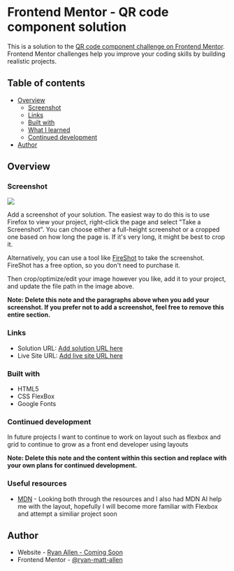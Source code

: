 # Frontend Mentor - QR code component solution

This is a solution to the [QR code component challenge on Frontend Mentor](https://www.frontendmentor.io/challenges/qr-code-component-iux_sIO_H). Frontend Mentor challenges help you improve your coding skills by building realistic projects. 

## Table of contents

- [Overview](#overview)
  - [Screenshot](#screenshot)
  - [Links](#links)
  - [Built with](#built-with)
  - [What I learned](#what-i-learned)
  - [Continued development](#continued-development)
- [Author](#author)




## Overview

### Screenshot

![](/screenshot.jpg)

Add a screenshot of your solution. The easiest way to do this is to use Firefox to view your project, right-click the page and select "Take a Screenshot". You can choose either a full-height screenshot or a cropped one based on how long the page is. If it's very long, it might be best to crop it.

Alternatively, you can use a tool like [FireShot](https://getfireshot.com/) to take the screenshot. FireShot has a free option, so you don't need to purchase it. 

Then crop/optimize/edit your image however you like, add it to your project, and update the file path in the image above.

**Note: Delete this note and the paragraphs above when you add your screenshot. If you prefer not to add a screenshot, feel free to remove this entire section.**

### Links

- Solution URL: [Add solution URL here](https://your-solution-url.com)
- Live Site URL: [Add live site URL here](https://your-live-site-url.com)


### Built with

- HTML5
- CSS FlexBox
- Google Fonts


### Continued development

In future projects I want to continue to work on layout such as flexbox and grid to continue to grow as a front end developer using layouts

**Note: Delete this note and the content within this section and replace with your own plans for continued development.**

### Useful resources

- [MDN](https://developer.mozilla.org/en-US/) - Looking both through the resources and I also had MDN AI help me with the layout, hopefully I will become more familiar with Flexbox and attempt a similiar project soon 


## Author

- Website - [Ryan Allen - Coming Soon](www.example.com)
- Frontend Mentor - [@ryan-matt-allen](https://www.frontendmentor.io/profile/ryan-matt-allen)





